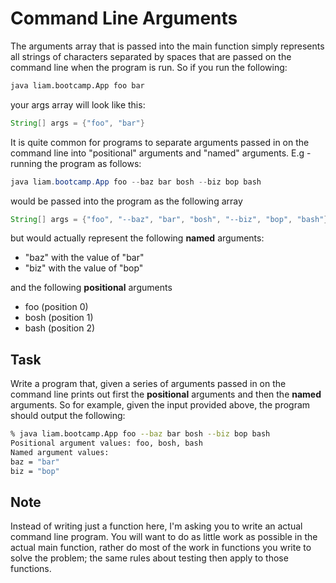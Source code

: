 # Command Line Arguments

The arguments array that is passed into the main function simply represents all strings of characters separated by spaces that are passed on the command line when the program is run. So if you run the following:

```bash
java liam.bootcamp.App foo bar
```

your args array will look like this:

```java
String[] args = {"foo", "bar"}
```

It is quite common for programs to separate arguments passed in on the command line into "positional" arguments and "named" arguments. E.g - running the program as follows:

```java
java liam.bootcamp.App foo --baz bar bosh --biz bop bash
```

would be passed into the program as the following array

```java
String[] args = {"foo", "--baz", "bar", "bosh", "--biz", "bop", "bash"}
```

but would actually represent the following **named** arguments:

* "baz" with the value of "bar"
* "biz" with the value of "bop"

and the following **positional** arguments

* foo (position 0)
* bosh (position 1)
* bash (position 2)

## Task

Write a program that, given a series of arguments passed in on the command line prints out first the **positional** arguments and then the **named** arguments. So for example, given the input provided above, the program should output the following:

```bash
% java liam.bootcamp.App foo --baz bar bosh --biz bop bash
Positional argument values: foo, bosh, bash
Named argument values:
baz = "bar"
biz = "bop"
```

## Note

Instead of writing just a function here, I'm asking you to write an actual command line program. You will want to do as little work as possible in the actual main function, rather do most of the work in functions you write to solve the problem; the same rules about testing then apply to those functions.
